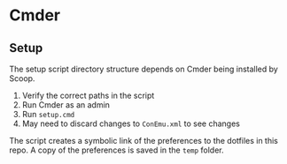 # Cmder

## Setup

The setup script directory structure depends on Cmder being installed by Scoop.

1. Verify the correct paths in the script
2. Run Cmder as an admin
3. Run `setup.cmd`
4. May need to discard changes to `ConEmu.xml` to see changes

The script creates a symbolic link of the preferences to the dotfiles in this repo. A copy of the preferences is saved in the `temp` folder. 

